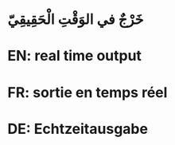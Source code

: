 # خَرْجٌ في الوَقْتِ الْحَقِيقِيّ

# EN: real time output

# FR: sortie en temps réel

# DE: Echtzeitausgabe
